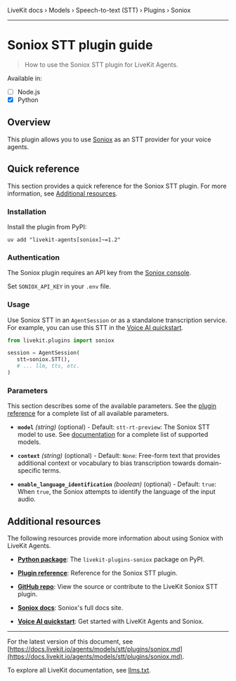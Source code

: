 LiveKit docs › Models › Speech-to-text (STT) › Plugins › Soniox

---

# Soniox STT plugin guide

> How to use the Soniox STT plugin for LiveKit Agents.

Available in:
- [ ] Node.js
- [x] Python

## Overview

This plugin allows you to use [Soniox](https://soniox.com/) as an STT provider for your voice agents.

## Quick reference

This section provides a quick reference for the Soniox STT plugin. For more information, see [Additional resources](#additional-resources).

### Installation

Install the plugin from PyPI:

```shell
uv add "livekit-agents[soniox]~=1.2"

```

### Authentication

The Soniox plugin requires an API key from the [Soniox console](https://console.soniox.com/).

Set `SONIOX_API_KEY` in your `.env` file.

### Usage

Use Soniox STT in an `AgentSession` or as a standalone transcription service. For example, you can use this STT in the [Voice AI quickstart](https://docs.livekit.io/agents/start/voice-ai.md).

```python
from livekit.plugins import soniox

session = AgentSession(
   stt=soniox.STT(),
   # ... llm, tts, etc.
)

```

### Parameters

This section describes some of the available parameters. See the [plugin reference](https://docs.livekit.io/reference/python/v1/livekit/plugins/soniox/index.html.md) for a complete list of all available parameters.

- **`model`** _(string)_ (optional) - Default: `stt-rt-preview`: The Soniox STT model to use. See [documentation](https://soniox.com/docs/stt/models) for a complete list of supported models.

- **`context`** _(string)_ (optional) - Default: `None`: Free-form text that provides additional context or vocabulary to bias transcription towards domain-specific terms.

- **`enable_language_identification`** _(boolean)_ (optional) - Default: `true`: When `true`, the Soniox attempts to identify the language of the input audio.

## Additional resources

The following resources provide more information about using Soniox with LiveKit Agents.

- **[Python package](https://pypi.org/project/livekit-plugins-soniox/)**: The `livekit-plugins-soniox` package on PyPI.

- **[Plugin reference](https://docs.livekit.io/reference/python/v1/livekit/plugins/soniox/index.html.md)**: Reference for the Soniox STT plugin.

- **[GitHub repo](https://github.com/livekit/agents/tree/main/livekit-plugins/livekit-plugins-soniox)**: View the source or contribute to the LiveKit Soniox STT plugin.

- **[Soniox docs](https://soniox.com/docs)**: Soniox's full docs site.

- **[Voice AI quickstart](https://docs.livekit.io/agents/start/voice-ai.md)**: Get started with LiveKit Agents and Soniox.

---


For the latest version of this document, see [https://docs.livekit.io/agents/models/stt/plugins/soniox.md](https://docs.livekit.io/agents/models/stt/plugins/soniox.md).

To explore all LiveKit documentation, see [llms.txt](https://docs.livekit.io/llms.txt).